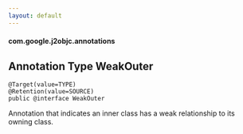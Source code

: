 ```yaml
---
layout: default
---
```


#### com.google.j2objc.annotations

## Annotation Type WeakOuter

````
@Target(value=TYPE)
@Retention(value=SOURCE)
public @interface WeakOuter
````

Annotation that indicates an inner class has a weak relationship to its owning class.